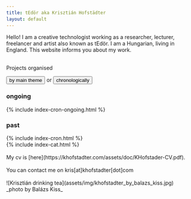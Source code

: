 ```yaml
---
title: tEdör aka Krisztián Hofstädter
layout: default
---
```


Hello! I am a creative technologist working as a researcher, lecturer, freelancer and artist also known as tEdör. I am a Hungarian, living in England. This website informs you about my work.

<br>

<div class="tab">
  Projects organised
  
  <button class="tablinks" onclick="openCity(event, 'categories')">by main theme</button>
  or 
  <button class="tablinks" onclick="openCity(event, 'time')" id="defaultOpen" >chronologically</button> 
  
  <!--
  or 
  <button class="tablinks" onclick="openCity(event, 'tags')">by tags</button>
  -->
  
</div>

<div id="time" class="tabcontent">
  <h3>ongoing</h3>
  {% include index-cron-ongoing.html %}
  <h3>past</h3>
  {% include index-cron.html %}
</div>

<div id="categories" class="tabcontent">
  {% include index-cat.html %}
</div>
<br>
My cv is [here](https://khofstadter.com/assets/doc/KHofstader-CV.pdf).
<br><br>
You can contact me on kris[at]khofstadter[dot]com
<br><br>
![Krisztián drinking tea](assets/img/khofstadter_by_balazs_kiss.jpg)<br> _photo by Balázs Kiss_

<script>
function openCity(evt, cityName) {
    var i, tabcontent, tablinks;
    tabcontent = document.getElementsByClassName("tabcontent");
    for (i = 0; i < tabcontent.length; i++) {
        tabcontent[i].style.display = "none";
    }
    tablinks = document.getElementsByClassName("tablinks");
    for (i = 0; i < tablinks.length; i++) {
        tablinks[i].className = tablinks[i].className.replace(" active", "");
    }
    document.getElementById(cityName).style.display = "block";
    evt.currentTarget.className += " active";
}

// Get the element with id="defaultOpen" and click on it
document.getElementById("defaultOpen").click();
</script>
